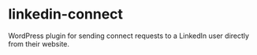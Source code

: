 # linkedin-connect
WordPress plugin for sending connect requests to a LinkedIn user directly from their website.
